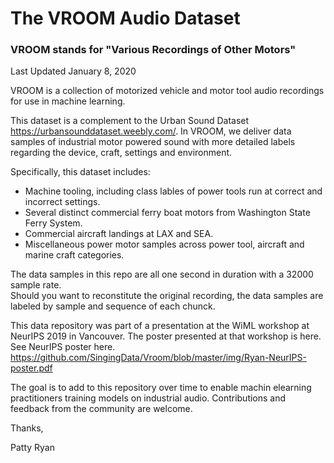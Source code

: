 # The VROOM Audio Dataset 
### VROOM stands for "Various Recordings of Other Motors"
Last Updated January 8, 2020

VROOM is a collection of motorized vehicle and motor tool audio recordings for use in machine learning.

This dataset is a complement to the Urban Sound Dataset https://urbansounddataset.weebly.com/. In VROOM, we deliver data samples of industrial motor powered sound with more detailed labels regarding the device, craft, settings and environment.

Specifically, this dataset includes:
- Machine tooling, including class lables of power tools run at correct and incorrect settings.
- Several distinct commercial ferry boat motors from Washington State Ferry System.
- Commercial aircraft landings at LAX and SEA.  
- Miscellaneous power motor samples across power tool, aircraft and marine craft categories.

The data samples in this repo are all one second in duration with a 32000 sample rate.  
Should you want to reconstitute the original recording, the data samples are labeled by sample and sequence of each chunck.

This data repository was part of a presentation at the WiML workshop at NeurIPS 2019 in Vancouver. The poster presented at that workshop is here.  See NeurIPS poster here.  https://github.com/SingingData/Vroom/blob/master/img/Ryan-NeurIPS-poster.pdf

The goal is to add to this repository over time to enable machin elearning practitioners training models on industrial audio.  Contributions and feedback from the community are welcome.

Thanks,

Patty Ryan

